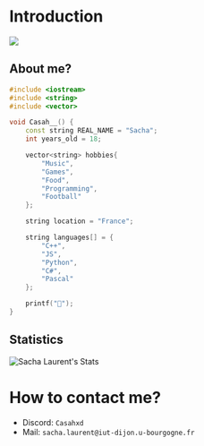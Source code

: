 # Introduction
<img src="https://media.giphy.com/media/9lyuDkgZJ4OBO/giphy.gif" heigth="50px">

## About me?

```cpp
#include <iostream>
#include <string>
#include <vector>

void Casah__() {
	const string REAL_NAME = "Sacha";
	int years_old = 18;

	vector<string> hobbies{
		"Music",
		"Games",
		"Food",
		"Programming",
		"Football"
	};

	string location = "France";

	string languages[] = {
		"C++",
		"JS",
		"Python",
		"C#",
		"Pascal"
	};

	printf("👋");
}
```

## Statistics
![Sacha Laurent's Stats](https://github-readme-stats.vercel.app/api?username=CasahDev&theme=vue-dark&show_icons=true&hide_border=true&count_private=true)

# How to contact me?
* Discord: ``Casahxd``
* Mail: ``sacha.laurent@iut-dijon.u-bourgogne.fr``
